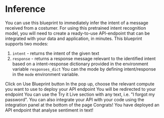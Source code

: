 # Inference
You can use this blueprint to immediately infer the intent of a message received from a costumer. For using this pretrained intent recognition model, you will need to create a ready-to-use API-endpoint that can be integrated with your data and application, in minutes.
This blueprint supports two modes:
1. `intent` -  returns the intent of the given text
2. `response` - returns a response message relevant to the identified intent based on a intent-response dictionary provided in the environment variable `responses_dict`
 You can the mode by defining intent/response in the `mode` environment variable.

Click on Use Blueprint button
In the pop up, choose the relevant compute you want to use to deploy your API endpoint
You will be redirected to your endpoint
You can use the Try it Live section with any text, i.e. "I forgot my password".
You can also integrate your API with your code using the integration panel at the bottom of the page
Congrats! You have deployed an API endpoint that analyse sentiment in text!
